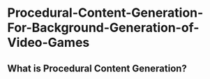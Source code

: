 # Procedural-Content-Generation-For-Background-Generation-of-Video-Games

## **What is Procedural Content Generation?**


